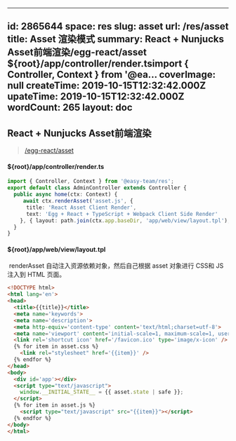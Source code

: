 
---
id: 2865644
space: res
slug: asset
url: /res/asset
title: Asset 渲染模式
summary: React + Nunjucks Asset前端渲染/egg-react/asset  ${root}/app/controller/render.tsimport { Controller, Context } from '@ea...
coverImage: null
createTime: 2019-10-15T12:32:42.000Z 
upateTime: 2019-10-15T12:32:42.000Z
wordCount: 265
layout: doc
---

## React + Nunjucks Asset前端渲染

> [/egg-react/asset](/egg-react/asset)  



#### ${root}/app/controller/render.ts

```typescript
import { Controller, Context } from '@easy-team/res';
export default class AdminController extends Controller {
  public async home(ctx: Context) {
     await ctx.renderAsset('asset.js', { 
      title: 'React Asset Client Render',
      text: 'Egg + React + TypeScript + Webpack Client Side Render' 
    }, { layout: path.join(ctx.app.baseDir, 'app/web/view/layout.tpl'),} );
  }
}
```



#### ${root}/app/web/view/layout.tpl 

 renderAsset 自动注入资源依赖对象，然后自己根据 asset 对象进行 CSS和 JS 注入到 HTML 页面。

```html
<!DOCTYPE html>
<html lang='en'>
<head>
  <title>{{title}}</title>
  <meta name='keywords'>
  <meta name='description'>
  <meta http-equiv='content-type' content='text/html;charset=utf-8'>
  <meta name='viewport' content='initial-scale=1, maximum-scale=1, user-scalable=no, minimal-ui'>
  <link rel='shortcut icon' href='/favicon.ico' type='image/x-icon' />
  {% for item in asset.css %}
    <link rel="stylesheet" href='{{item}}' />
  {% endfor %}
</head>
<body>
  <div id='app'></div>
  <script type="text/javascript">
    window.__INITIAL_STATE__ = {{ asset.state | safe }};
  </script>
  {% for item in asset.js %}
    <script type="text/javascript" src="{{item}}"></script>
  {% endfor %}
</body>
</html>
```


  